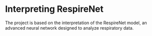 # Interpreting RespireNet

The project is based on the interpretation of the RespireNet model, an advanced neural network designed to analyze respiratory data.

